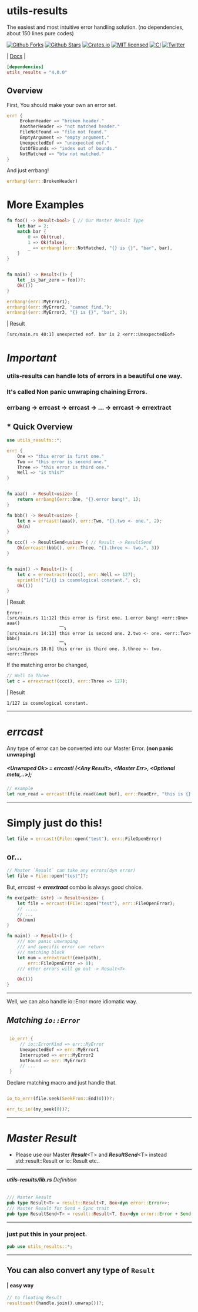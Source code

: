 # utils-results

The easiest and most intuitive error handling solution. (no dependencies, about 150 lines pure codes)  

[![Github Forks][github-forks]][github-url]
[![Github Stars][github-stars]][github-url]
[![Crates.io][crates-badge]][crates-url]
[![MIT licensed][mit-badge]][mit-url]
[![CI][ci-badge]][ci-url]
[![Twitter][twitter-badge]][twitter-url]

[github-forks]: https://img.shields.io/github/forks/just-do-halee/utils-results?style=flat&logo=starship&color=dec968&labelColor=383636
[github-stars]: https://img.shields.io/github/stars/just-do-halee/utils-results?style=flat&logo=starship&color=dec968&labelColor=383636
[crates-badge]: https://img.shields.io/crates/v/utils-results.svg?labelColor=383636
[ci-badge]: https://github.com/just-do-halee/utils-results/actions/workflows/ci.yml/badge.svg
[twitter-badge]: https://img.shields.io/twitter/follow/do_halee?style=flat&logo=twitter&color=4a4646&labelColor=333131&label=just-do-halee

[twitter-url]: https://twitter.com/do_halee
[github-url]: https://github.com/just-do-halee/utils-results
[crates-url]: https://crates.io/crates/utils-results
[ci-url]: https://github.com/just-do-halee/utils-results/actions
[mit-badge]: https://img.shields.io/badge/license-MIT-blue.svg?labelColor=383636
[mit-url]: https://github.com/just-do-halee/utils-results/blob/main/LICENSE
| [Docs](https://docs.rs/utils-results) |

```toml
[dependencies]
utils_results = "4.0.0"
```

## Overview

First, You should make your own an error set.
```rust
err! {
     BrokenHeader => "broken header."
     AnotherHeader => "not matched header."
     FileNotFound => "file not found."
     EmptyArgument => "empty argument."
     UnexpectedEof => "unexpected eof."
     OutOfBounds => "index out of bounds."
     NotMatched => "btw not matched."
}
```
And just errbang!
```rust
errbang!(err::BrokenHeader)
```
# More Examples
```rust
fn foo() -> Result<bool> { // Our Master Result Type
    let bar = 2;
    match bar {
        0 => Ok(true),
        1 => Ok(false),
        _ => errbang!(err::NotMatched, "{} is {}", "bar", bar),
    }
}


fn main() -> Result<()> {
    let _is_bar_zero = foo()?;
    Ok(())
}
```
```rust
errbang!(err::MyError1);
errbang!(err::MyError2, "cannot find.");
errbang!(err::MyError3, "{} is {}", "bar", 2);
```
| Result
```
[src/main.rs 40:1] unexpected eof. bar is 2 <err::UnexpectedEof>
```

# ***Important***

### utils-results can handle lots of errors in a beautiful one way.
### It's called **Non panic unwraping chaining Errors**.
### errbang -> errcast -> errcast -> ... ->  errcast -> errextract  
  
  
## * Quick Overview

```rust
use utils_results::*;

err! {
    One => "this error is first one."
    Two => "this error is second one."
    Three => "this error is third one."
    Well => "is this?"
}


fn aaa() -> Result<usize> {
    return errbang!(err::One, "{}.error bang!", 1);
}

fn bbb() -> Result<usize> {
    let n = errcast!(aaa(), err::Two, "{}.two <- one.", 2);
    Ok(n)
}

fn ccc() -> ResultSend<usize> { // Result -> ResultSend
    Ok(errcast!(bbb(), err::Three, "{}.three <- two.", 3))
}


fn main() -> Result<()> {
    let c = errextract!(ccc(), err::Well => 127);
    eprintln!("1/{} is cosmological constant.", c);
    Ok(())
}
```

| Result
```
Error:
[src/main.rs 11:12] this error is first one. 1.error bang! <err::One> aaa()
                    ⎺↴
[src/main.rs 14:13] this error is second one. 2.two <- one. <err::Two> bbb()
                    ⎺↴
[src/main.rs 18:8] this error is third one. 3.three <- two. <err::Three>
```
If the matching error be changed,
```rust
// Well to Three
let c = errextract!(ccc(), err::Three => 127);
```
| Result
```
1/127 is cosmological constant.
```

---

# ***errcast***
Any type of error can be converted into our Master Error. **(non panic unwraping)**

##### \<Unwraped Ok\> = *errcast!* (\<Any Result\>, \<Master Err\>, \<Optional meta,..\>);

```rust
// example
let num_read = errcast!(file.read(&mut buf), err::ReadErr, "this is {} data.", "meta");
```

---
# Simply just do this!
```rust
let file = errcast!(File::open("test"), err::FileOpenError)
```
## or...
```rust
// Master `Result` can take any errors(dyn error)
let file = File::open("test")?;
```
But, *errcast* -> ***errextract*** combo is always good choice.

```rust
fn exe(path: &str) -> Result<usize> {
    let file = errcast!(File::open("test"), err::FileOpenError);
    // .....
    // ...
    Ok(num)
}

fn main() -> Result<()> {
    /// non panic unwraping
    /// and specific error can return
    /// matching block
    let num = errextract!(exe(path),
        err::FileOpenError => 0);
    /// other errors will go out -> Result<T>

    Ok(())
}
```
---
Well, we can also handle io::Error more idiomatic way.

## ***Matching `io::Error`***
```rust

 io_err! {
     // io::ErrorKind => err::MyError
     UnexpectedEof => err::MyError1
     Interrupted => err::MyError2
     NotFound => err::MyError3
     // ...
 }

```
Declare matching macro and just handle that.<br>
```rust

io_to_err!(file.seek(SeekFrom::End(0)))?;

err_to_io!(my_seek(0))?;

```
---
# ***Master Result***
* Please use our Master ***Result***\<T\> and ***ResultSend***\<T\>
instead std::result::Result or io::Result etc..  
---
###### ***utils-results/lib.rs*** Definition
```rust
/// Master Result
pub type Result<T> = result::Result<T, Box<dyn error::Error>>;
/// Master Result for Send + Sync trait
pub type ResultSend<T> = result::Result<T, Box<dyn error::Error + Send + Sync>>;
```
---
### just put this in your project.
```rust
pub use utils_results::*;
```
---

## You can also convert any type of `Result`
#### | easy way
```rust
// to floating Result
resultcast!(handle.join().unwrap())?;
```
